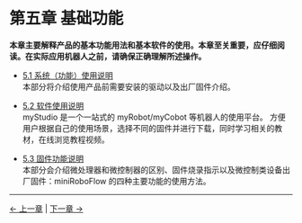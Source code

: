 # 第五章 基础功能

**本章主要解释产品的基本功能用法和基本软件的使用。本章至关重要，应仔细阅读。在实际应用机器人之前，请确保正确理解所述操作。**

- [5.1 系统（功能）使用说明](5.1-Minirobot/README.md)  
本部分将介绍使用产品前需要安装的驱动以及出厂固件介绍。

- [5.2 软件使用说明](5.2-SoftwareUsageInstructions/README.md)<br>
myStudio 是一个一站式的 myRobot/myCobot 等机器人的使用平台。
方便用户根据自己的使用场景，选择不同的固件并进行下载，同时学习相关的教材，在线浏览教程视频。

- [5.3 固件功能说明](5.3-FirmwareVersionDescription/README.md)  
本部分会介绍微处理器和微控制器的区别、固件烧录指示以及微控制类设备出厂固件：miniRoboFlow 的四种主要功能的使用方法。

---

[← 上一章](../../2-BasicSettings/4.FirstTimeInstallation/4-FirstTimeInstallation.md) | [下一章 →](../6.developmentGuide/README.md)